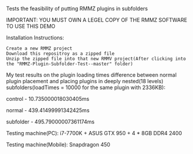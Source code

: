 Tests the feasibility of putting RMMZ plugins in subfolders

IMPORTANT: YOU MUST OWN A LEGEL COPY OF THE RMMZ SOFTWARE TO USE THIS DEMO

Installation Instructions:

    Create a new RMMZ project
    Download this repositroy as a zipped file
    Unzip the zipped file into that new RMMV project(After clicking into the "RMMZ-Plugin-Subfolder-Test--master" folder)

My test results on the plugin loading times difference between normal plugin placement and placing plugins in deeply nested(18 levels) subfolders(loadTimes = 10000 for the same plugin with 2336KB):

control - 10.735000018030405ms

normal - 439.41499991342425ms

subfolder - 495.79000007361174ms


Testing machine(PC): i7-7700K + ASUS GTX 950 + 4 * 8GB DDR4 2400

Testing machine(Mobile): Snapdragon 450
